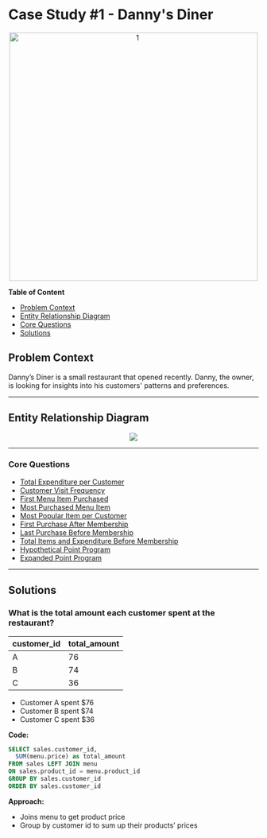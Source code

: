 # Case Study #1 - Danny's Diner

<div align="center">
  <img src="https://github.com/user-attachments/assets/46eddd5e-45f8-4e2d-9308-08139c1f9a13" alt="1" width="500"/>
</div>

**Table of Content**
- [Problem Context](#problem-context)
- [Entity Relationship Diagram](#entity-relationship-diagram)
- [Core Questions](#core-questions)
- [Solutions](#solutions)



## Problem Context 
Danny’s Diner is a small restaurant that opened recently. Danny, the owner, is looking for insights into his customers' patterns and preferences.

----
## Entity Relationship Diagram
<div align="center">
  <img src="https://github.com/user-attachments/assets/af4821ca-8cf8-49ab-896b-95a38842b44f"/>
</div>

-------

### Core Questions
- [Total Expenditure per Customer](#what-is-the-total-amount-each-customer-spent-at-the-restaurant)
- [Customer Visit Frequency](#how-many-days-has-each-customer-visited-the-restaurant)
- [First Menu Item Purchased](#what-was-the-first-item-from-the-menu-purchased-by-each-customer)
- [Most Purchased Menu Item](#what-is-the-most-purchased-item-on-the-menu-and-how-many-times-was-it-purchased-by-all-customers)
- [Most Popular Item per Customer](#which-item-was-the-most-popular-for-each-customer)
- [First Purchase After Membership](#which-item-was-purchased-first-by-the-customer-after-they-became-a-member)
- [Last Purchase Before Membership](#which-item-was-purchased-just-before-the-customer-became-a-member)
- [Total Items and Expenditure Before Membership](#what-is-the-total-items-and-amount-spent-for-each-member-before-they-became-a-member)
- [Hypothetical Point Program](#if-each-1-spent-equates-to-10-points-and-sushi-has-a-2x-points-multiplier-how-many-points-would-each-customer-have)
- [Expanded Point Program](#in-the-first-week-after-a-customer-joins-the-program-including-their-join-date-they-earn-2x-points-on-all-items-not-just-sushi-how-many-points-do-customer-a-and-b-have-at-the-end-of-january)



-------

## Solutions

### What is the total amount each customer spent at the restaurant?
| customer_id | total_amount |
| ----------- | ------------ |
| A           | 76           |
| B           | 74           |
| C           | 36           |

* Customer A spent $76
* Customer B spent $74
* Customer C spent $36

**Code:**
```sql
SELECT sales.customer_id, 
  SUM(menu.price) as total_amount
FROM sales LEFT JOIN menu 
ON sales.product_id = menu.product_id
GROUP BY sales.customer_id
ORDER BY sales.customer_id
```

**Approach:**
* Joins menu to get product price
* Group by customer id to sum up their products’ prices
